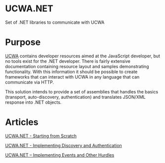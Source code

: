 # UCWA.NET
Set of .NET libraries to communicate with UCWA

# Purpose
[UCWA](https://ucwa.skype.com/) contains developer resources aimed at the JavaScript developer, but no tools exist for the .NET developer.  There is fairly extensive documentation containing resource layout and samples demonstrating functionality.  With this information it should be possible to create frameworks that can interact with UCWA in any language that can communicate via HTTP.

This solution intends to provide a set of assemblies that handles the basics (transport, auto-discovery, authentication) and translates JSON/XML response into .NET objects.

# Articles
[UCWA.NET - Starting from Scratch](http://shagman.codes/blog/2015/09/17/ucwa-net-starting-from-scratch/)

[UCWA.NET - Implementing Discovery and Authentication](http://shagman.codes/blog/2015/09/23/ucwa-net-implementing-discovery-and-authentication/)

[UCWA.NET – Implementing Events and Other Hurdles](https://shagman.codes/blog/2015/10/21/ucwa-net-implementing-events-and-other-hurdles/)
